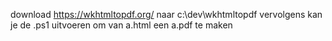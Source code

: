 download https://wkhtmltopdf.org/
naar c:\dev\wkhtmltopdf
vervolgens kan je de .ps1 uitvoeren om van a.html een a.pdf te maken